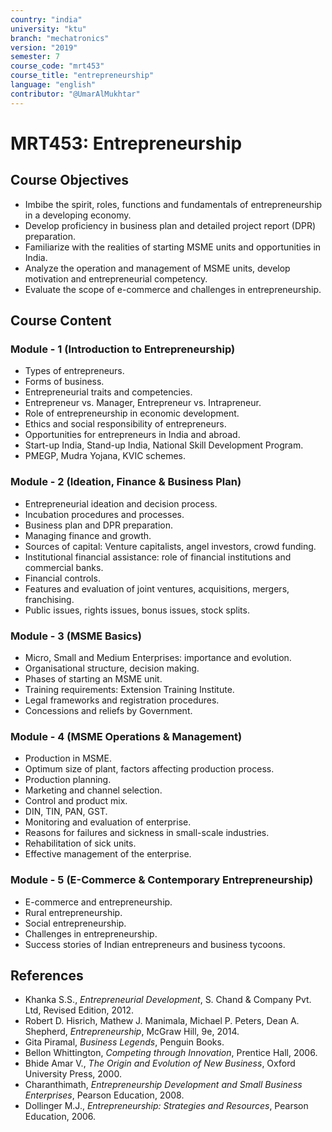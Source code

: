 ```yaml
---
country: "india"
university: "ktu"
branch: "mechatronics"
version: "2019"
semester: 7
course_code: "mrt453"
course_title: "entrepreneurship"
language: "english"
contributor: "@UmarAlMukhtar"
---
```


# MRT453: Entrepreneurship  

## Course Objectives  

- Imbibe the spirit, roles, functions and fundamentals of entrepreneurship in a developing economy.  
- Develop proficiency in business plan and detailed project report (DPR) preparation.  
- Familiarize with the realities of starting MSME units and opportunities in India.  
- Analyze the operation and management of MSME units, develop motivation and entrepreneurial competency.  
- Evaluate the scope of e-commerce and challenges in entrepreneurship.  

## Course Content  

### Module - 1 (Introduction to Entrepreneurship)  

- Types of entrepreneurs.  
- Forms of business.  
- Entrepreneurial traits and competencies.  
- Entrepreneur vs. Manager, Entrepreneur vs. Intrapreneur.  
- Role of entrepreneurship in economic development.  
- Ethics and social responsibility of entrepreneurs.  
- Opportunities for entrepreneurs in India and abroad.  
- Start-up India, Stand-up India, National Skill Development Program.  
- PMEGP, Mudra Yojana, KVIC schemes.  

### Module - 2 (Ideation, Finance & Business Plan)  

- Entrepreneurial ideation and decision process.  
- Incubation procedures and processes.  
- Business plan and DPR preparation.  
- Managing finance and growth.  
- Sources of capital: Venture capitalists, angel investors, crowd funding.  
- Institutional financial assistance: role of financial institutions and commercial banks.  
- Financial controls.  
- Features and evaluation of joint ventures, acquisitions, mergers, franchising.  
- Public issues, rights issues, bonus issues, stock splits.  

### Module - 3 (MSME Basics)  

- Micro, Small and Medium Enterprises: importance and evolution.  
- Organisational structure, decision making.  
- Phases of starting an MSME unit.  
- Training requirements: Extension Training Institute.  
- Legal frameworks and registration procedures.  
- Concessions and reliefs by Government.  

### Module - 4 (MSME Operations & Management)  

- Production in MSME.  
- Optimum size of plant, factors affecting production process.  
- Production planning.  
- Marketing and channel selection.  
- Control and product mix.  
- DIN, TIN, PAN, GST.  
- Monitoring and evaluation of enterprise.  
- Reasons for failures and sickness in small-scale industries.  
- Rehabilitation of sick units.  
- Effective management of the enterprise.  

### Module - 5 (E-Commerce & Contemporary Entrepreneurship)  

- E-commerce and entrepreneurship.  
- Rural entrepreneurship.  
- Social entrepreneurship.  
- Challenges in entrepreneurship.  
- Success stories of Indian entrepreneurs and business tycoons.  

## References  

- Khanka S.S., *Entrepreneurial Development*, S. Chand & Company Pvt. Ltd, Revised Edition, 2012.  
- Robert D. Hisrich, Mathew J. Manimala, Michael P. Peters, Dean A. Shepherd, *Entrepreneurship*, McGraw Hill, 9e, 2014.  
- Gita Piramal, *Business Legends*, Penguin Books.  
- Bellon Whittington, *Competing through Innovation*, Prentice Hall, 2006.  
- Bhide Amar V., *The Origin and Evolution of New Business*, Oxford University Press, 2000.  
- Charanthimath, *Entrepreneurship Development and Small Business Enterprises*, Pearson Education, 2008.  
- Dollinger M.J., *Entrepreneurship: Strategies and Resources*, Pearson Education, 2006.  
